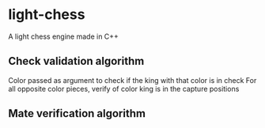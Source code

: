 # light-chess
A light chess engine made in C++
## Check validation algorithm
Color passed as argument to check if the king with that color is in check
For all opposite color pieces, verify of color king is in the capture positions

## Mate verification algorithm
